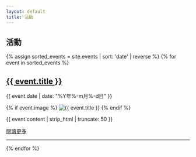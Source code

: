 ```yaml
---
layout: default
title: 活動
---
```


<div class="events-container">
  <h2>活動</h2>
  {% assign sorted_events = site.events | sort: 'date' | reverse %}
  {% for event in sorted_events %}
    <div class="event-item">
      <h2><a href="{{ site.baseurl }}/{{ event.url }}">{{ event.title }}</a></h2>
      <p class="event-date">{{ event.date | date: "%Y年%-m月%-d日" }}</p>
      {% if event.image %}
      <img src="{{ site.baseurl }}/{{ event.image }}" alt="{{ event.title }}" class="event-image">
      {% endif %}
      <p>{{ event.content | strip_html | truncate: 50 }}</p>
      <a href="{{ site.baseurl }}/{{ event.url }}" class="read-more">閱讀更多</a>
    </div>
    <hr>
  {% endfor %}
</div>